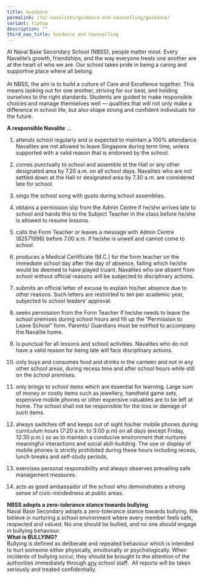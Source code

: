 ```yaml
---
title: Guidance
permalink: /for-navalites/guidance-and-counselling/guidance/
variant: tiptap
description: ""
third_nav_title: Guidance and Counselling
---
```

<p>At Naval Base Secondary School (NBSS), people matter most. Every Navalite’s
growth, friendships, and the way everyone treats one another are at the
heart of who we are. Our school takes pride in being a caring and supportive
place where all belong.
<br>
<br>At NBSS, the aim is to build a culture of Care and Excellence together.
This means looking out for one another, striving for our best, and holding
ourselves to the right standards. Students are guided to make responsible
choices and manage themselves well — qualities that will not only make
a difference in school life, but also shape strong and confident individuals
for the future.</p>
<p></p>
<p><strong>A responsible Navalite</strong> …</p>
<ol data-tight="true" class="tight">
<li>
<p>attends school regularly and is expected to maintain a 100% attendance.
Navalites are not allowed to leave Singapore during term time, unless supported
with a valid reason that is endorsed by the school.</p>
</li>
<li>
<p>comes punctually to school and assemble at the Hall or any other designated
area by 7.20 a.m. on all school days. Navalites who are not settled down
at the Hall or designated area by 7.30 a.m. are considered late for school.</p>
</li>
<li>
<p>sings the school song with gusto during school assemblies.</p>
</li>
<li>
<p>obtains a permission slip from the Admin Centre if he/she arrives late
to school and hands this to the Subject Teacher in the class before he/she
is allowed to resume lessons.</p>
</li>
<li>
<p>calls the Form Teacher or leaves a message with Admin Centre (62571996)
before 7.00 a.m. if he/she is unwell and cannot come to school.</p>
</li>
<li>
<p>produces a Medical Certificate (M.C.) for the form teacher on the immediate
school day after the day of absence, failing which he/she would be deemed
to have played truant. Navalites who are absent from school without official
reasons will be subjected to disciplinary actions.</p>
</li>
<li>
<p>submits an official letter of excuse to explain his/her absence due to
other reasons. Such letters are restricted to ten per academic year, subjected
to school leaders’ approval.</p>
</li>
<li>
<p>seeks permission from the Form Teacher if he/she needs to leave the school
premises during school hours and fill up the “Permission to Leave School”
form. Parents/ Guardians must be notified to accompany the Navalite home.</p>
</li>
<li>
<p>is punctual for all lessons and school activities. Navalites who do not
have a valid reason for being late will face disciplinary actions.</p>
</li>
<li>
<p>only buys and consumes food and drinks in the canteen and not in any other
school areas, during recess time and after school hours while still on
the school premises.</p>
</li>
<li>
<p>only brings to school items which are essential for learning. Large sum
of money or costly items such as jewellery, handheld game sets, expensive
mobile phones or other expensive valuables are to be left at home. The
school shall not be responsible for the loss or damage of such items.</p>
</li>
<li>
<p>always switches off and keeps out of sight his/her mobile phones during
curriculum hours (7:20 a.m. to 3:00 p.m) on all days (except Friday, 12:30
p.m.) so as to maintain a conducive environment that nurtures meaningful
interactions and social skill-building. The use or display of mobile phones
is strictly prohibited during these hours including recess, lunch breaks
and self-study periods.</p>
</li>
<li>
<p>exercises personal responsibility and always observes prevailing safe
management measures.</p>
</li>
<li>
<p>acts as good ambassador of the school who demonstrates a strong sense
of civic-mindedness at public areas.</p>
</li>
</ol>
<p></p>
<p><strong>NBSS adopts a zero-tolerance stance towards bullying</strong>&nbsp;
<br>Naval Base Secondary adopts a zero-tolerance stance towards bullying.
We believe in nurturing a school environment where every member feels safe,
respected and valued. No one should be bullied, and no one should engage
in bullying behaviour.
<br><strong>What is BULLYING?</strong>
<br>Bullying is defined as deliberate and repeated behaviour which is intended
to hurt someone either physically, emotionally or psychologically.&nbsp;When
incidents of bullying occur, they should be brought to the attention of
the authorities immediately through <u>any</u> school staff.&nbsp; All reports
will be taken seriously and treated confidentially.</p>
<p></p>
<p></p>
<p></p>
<p>
<br>
</p>